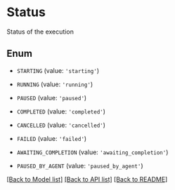 # Status

Status of the execution

## Enum

* `STARTING` (value: `'starting'`)

* `RUNNING` (value: `'running'`)

* `PAUSED` (value: `'paused'`)

* `COMPLETED` (value: `'completed'`)

* `CANCELLED` (value: `'cancelled'`)

* `FAILED` (value: `'failed'`)

* `AWAITING_COMPLETION` (value: `'awaiting_completion'`)

* `PAUSED_BY_AGENT` (value: `'paused_by_agent'`)

[[Back to Model list]](../README.md#documentation-for-models) [[Back to API list]](../README.md#documentation-for-api-endpoints) [[Back to README]](../README.md)


